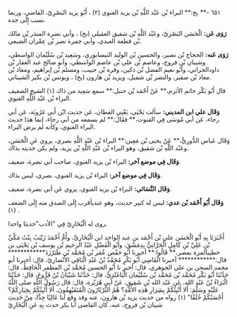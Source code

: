 ٦٥١ -** بخ:** البراء بْن عَبْد اللَّهِ بْن يزيد الغنوي (٢) ، أَبُو يزيد البَصْرِيّ، القاضي، وربما نسب إِلَى جده.

**رَوَى عَن:** الْحَسَن البَصْرِيّ، وعَبْد اللَّهِ بْن شقيق العقيلي (بخ) ، وأبي نضرة المنذر بْن مالك بْن قطعة العبدي، وأبي جمرة نصر بْن عِمْران الضبعي.

**رَوَى عَنه:** الحجاج بْن نصير، والحسين بْن الوليد النيسابوري، وسَعِيد بْن سُلَيْمان الواسطي، وشيبان بْن فروخ، وعاصم بْن علي بْن عاصم الواسطي، وأبو صالح عبد الغفار بْن داودالحراني، وأَبُو نعيم الفضل بْن دكين، وقرة بْن حبيب، ومسلم بْن إبراهيم، ومعاذ بْن معاذ بْن صقير، والنضر بْن شميل، ويزيد بْن هارون (بخ) ، ويونس بْن بكير الشيباني.

قال أَبُو بَكْر حاتم الأثرم،** عَنْ أَحْمَد بْن حنبل:** سمع سَعِيد من ذاك (١) الشيخ الضعيف البراء بْن عَبْد اللَّهِ الغنوي.

**وَقَال علي ابن المديني:** سألت يَحْيَى، يَعْنِي القطان، عَن حديث ابْن أَبي عَرُوبَة، عَن أبي رجاء، عَن أبي مُوسَى فِي القنوت،** فقَالَ:** لم يسمعه من أبي رجاء، إنما هذا حديث البراء الغنوي، وكأنه لم يرض البراء.

وَقَال عَباس الدُّورِيُّ،** عَنْ يحيى بْن مَعِين:** البراء بْن عَبْد اللَّهِ بصري، يروي عَنِ الْحَسَن، وعَبْد اللَّهِ بْن شقيق، وهو البراء بْن عَبْدِ اللَّهِ بْن يزيد، ولم يكن حديثه بذاك.

**وَقَال فِي موضع آخر:** البراء بْن يزيد الغنوي، صاحب أبي نضرة، ضعيف.

**وَقَال فِي موضع آخر:** البراء بْن يزيد الغنوي، بصري، ليس بذاك.

**وَقَال النَّسَائي:** البراء بْن يزيد الغنوي، يروي عَن أبي نضرة، ضعيف.

**وَقَال أَبُو أَحْمَد بْن عدي:** ليس له كبير حديث، وهو عنديأقرب إِلَى الصدق منه إِلَى الضعف (١) .

روى له الْبُخَارِيّ فِي "الأدب"حديثا واحدا.

أَخْبَرَنَا بِهِ أَبُو الْحَسَن علي بْن أَحْمَد بن عبد الواحد ابن الْبُخَارِيِّ، وأُمُّ أَحْمَدَ زَيْنَبُ بِنْتُ مَكِّيِّ بْنِ عَلِيِّ بْنِ كَامِلٍ الْحَرَّانِيُّ بِدِمَشْقَ، وأَبُو الْفَضْلِ عَبْدُ الرحيم بْن يوسف بْن يَحْيَى بن خطيبالمزة بمصر،** قَالُوا:** أخبرنا أَبُو حَفْص عُمَر بْن مُحَمَّد بْن طَبَرْزَذَ************ قال:************ أخبرنا الْقَاضِي أَبُو بَكْرٍ مُحَمَّدُ بْنُ عَبْدِ الْبَاقِي الأَنْصارِيّ، قال: أخبرنا أبو محمد السحن بن علي الجوهري، قال: أخبر نا أَبُو الحسين مُحَمَّد بْن المظفر الْحَافِظُ، قال: حَدَّثَنَا أَبُو بَكْر مُحَمَّد بْن مُحَمَّد بْن سُلَيْمان الْبَاغَنْدِيُّ، قال: حَدَّثَنَا شَيْبَانُ بْنُ فَرُّوخَ، قال: حَدَّثَنَا الْبَرَاءُ بْنُ عَبْد الله، عَن عَبْد الله بْنِ شَقِيقٍ، عَنْ أَبِي هُرَيْرة، قال: قال رَسُولُ اللَّهِ صلى اللَّهُ عَلَيْهِ وسَلَّمَ: أَلا أُنْبِئُكُمْ بِشِرَارِ هَذِهِ الأُمَّةِ؟ هُمُ الثَّرْثَارُونَ الْمُتَفَيْهِقُونَ، أَلا أُنْبِئُكُمْ بِخِيَارِكُمْ؟ أَحْسَنُكُمْ خُلَقًا" (١) رواه من حديث يزيد بْن هارون، عنه وقد وقع لَنا عَالِيًا جِدًّا، مِنْ حَدِيثِ شيبان بْن فروخ، عنه، كان القاضي أبا بكر حدث بِهِ عَنِ الْبُخَارِيّ